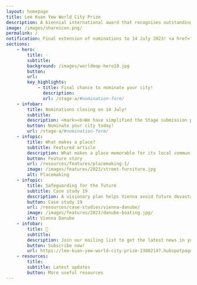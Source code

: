 ```yaml
---
layout: homepage
title: Lee Kuan Yew World City Prize
description: A biennial international award that recognises outstanding cities in tackling urban challenges to bring about a holistic & sustained urban transformation
image: /images/shareicon.png/
permalink: /
notification: Final extension of nominations to 14 July 2023! <a href="/stage-a/#nomination-form">Nominate your city</a> today!
sections:
    - hero:
        title: ·
        subtitle: 
        background: /images/worldmap-hero10.jpg
        button: 
        url: 
        key_highlights:
            - title: Final chance to nominate your city!
              description: 
              url: /stage-a/#nomination-form/ 
    - infobar:    
        title: Nominations closing on 14 July!
        subtitle: 
        description: <mark><b>We have simplified the Stage submission process!</b></mark> 
        button: Nominate your city today!
        url: /stage-a/#nomination-form/
    - infopic:    
        title: What makes a place? 
        subtitle: Featured article
        description: What makes a place memorable for its local communities? Port Phillip, Milan, Paris, Perth and Xi’an show you how.
        button: Feature story
        url: /resources/features/placemaking-1/
        image: /images/features/2023/street-furniture.jpg
        alt: Placemaking
    - infopic:    
        title: Safeguarding for the future
        subtitle: Case study 19
        description: A visionary plan helps Vienna avoid future devastating floods and create new leisure options.
        button: Case study 19
        url: /resources/case-studies/vienna-danube/
        image: /images/features/2023/danube-boating.jpg/
        alt: Vienna Danube
    - infobar:    
        title: 📩
        subtitle: 
        description: Join our mailing list to get the latest news in your inbox!
        button: Subscribe now!  
        url: https://lee-kuan-yew-world-city-prize-23882147.hubspotpagebuilder.com/subscribe
    - resources:
        title: 
        subtitle: Latest updates
        button: More useful resources
---
```

